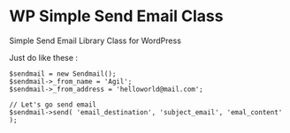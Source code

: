 # WP Simple Send Email Class #
Simple Send Email Library Class for WordPress

Just do like these :

    $sendmail = new Sendmail();
    $sendmail->_from_name = 'Agil';
    $sendmail->_from_address = 'helloworld@mail.com';
    
    // Let's go send email
    $sendmail->send( 'email_destination', 'subject_email', 'emal_content' );
